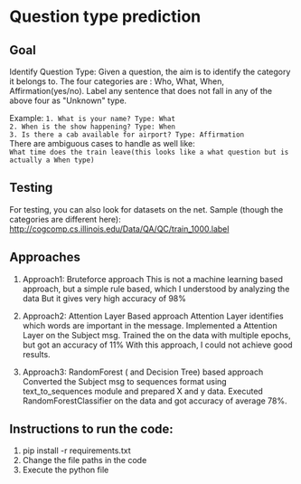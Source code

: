 # Question type prediction

## Goal
Identify Question Type: Given a question, the aim is to identify the category it belongs to. The four categories are : Who, What, When, Affirmation(yes/no).
Label any sentence that does not fall in any of the above four as "Unknown" type.

Example:
``1. What is your name? Type: What`` <br />
``2. When is the show happening? Type: When`` <br />
``3. Is there a cab available for airport? Type: Affirmation`` <br />
There are ambiguous cases to handle as well like: <br />
``What time does the train leave(this looks like a what question but is actually a When type)``

## Testing
For testing, you can also look for datasets on the net. Sample (though the categories are different here): http://cogcomp.cs.illinois.edu/Data/QA/QC/train_1000.label

## Approaches
1) Approach1: Bruteforce approach 
  This is not a machine learning based approach, but a simple rule based, which I understood by analyzing the data
  But it gives very high accuracy of 98%
  
2) Approach2: Attention Layer Based approach 
	Attention Layer identifies which words are important in the message. Implemented a Attention Layer on the Subject msg. 
	Trained the on the data with multiple epochs, but got an accuracy of 11%
	With this approach, I could not achieve good results.

3) Approach3: RandomForest ( and Decision Tree) based approach
  Converted the Subject msg to sequences format using text_to_sequences module and prepared X and y data.
  Executed RandomForestClassifier on the data and got accuracy of average 78%.
  
  
## Instructions to run the code:
1) pip install -r requirements.txt
2) Change the file paths in the code 
3) Execute the python file
